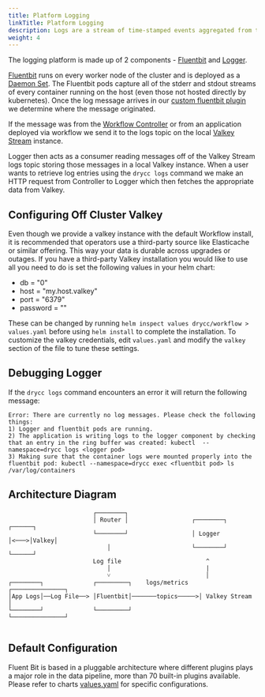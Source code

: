 ```yaml
---
title: Platform Logging
linkTitle: Platform Logging
description: Logs are a stream of time-stamped events aggregated from the output streams of all your app’s running processes. Retrieve, filter, or use syslog drains.
weight: 4
---
```


The logging platform is made up of 2 components - [Fluentbit](https://github.com/drycc/fluentbit) and [Logger](https://github.com/drycc/logger).

[Fluentbit](https://github.com/drycc/fluentbit) runs on every worker node of the cluster and is deployed as a [Daemon Set](http://kubernetes.io/v1.1/docs/admin/daemons.html). The Fluentbit pods capture all of the stderr and stdout streams of every container running on the host (even those not hosted directly by kubernetes). Once the log message arrives in our [custom fluentbit plugin](https://github.com/drycc/fluentbit/tree/main/plugin) we determine where the message originated.

If the message was from the [Workflow Controller](https://github.com/drycc/controller) or from an application deployed via workflow we send it to the logs topic on the local [Valkey Stream](http://valkey.io) instance.

Logger then acts as a consumer reading messages off of the Valkey Stream logs topic storing those messages in a local Valkey instance. When a user wants to retrieve log entries using the `drycc logs` command we make an HTTP request from Controller to Logger which then fetches the appropriate data from Valkey.

## Configuring Off Cluster Valkey

Even though we provide a valkey instance with the default Workflow install, it is recommended that operators use a third-party source like Elasticache or similar offering. This way your data is durable across upgrades or outages. If you have a third-party Valkey installation you would like to use all you need to do is set the following values in your helm chart:

* db = "0"
* host = "my.host.valkey"
* port = "6379"
* password = ""

These can be changed by running `helm inspect values drycc/workflow > values.yaml` before using
`helm install` to complete the installation. To customize the valkey credentials, edit `values.yaml`
and modify the `valkey` section of the file to tune these settings.

## Debugging Logger

If the `drycc logs` command encounters an error it will return the following message:

```
Error: There are currently no log messages. Please check the following things:
1) Logger and fluentbit pods are running.
2) The application is writing logs to the logger component by checking that an entry in the ring buffer was created: kubectl  --namespace=drycc logs <logger pod>
3) Making sure that the container logs were mounted properly into the fluentbit pod: kubectl --namespace=drycc exec <fluentbit pod> ls /var/log/containers
```

## Architecture Diagram

```
                        ┌────────┐                                        
                        │ Router │                  ┌────────┐     ┌──────┐
                        └────────┘                  │ Logger │<───>│Valkey│
                            │                       └────────┘     └──────┘
                        Log file                        ^                
                            │                           |                
                            ˅                           │                
┌────────┐              ┌─────────┐    logs/metrics   ┌───────────────┐     
│App Logs│──Log File──> │Fluentbit│───────topics─────>│ Valkey Stream │     
└────────┘              └─────────┘                   └───────────────┘     
                                                                          
```

## Default Configuration

Fluent Bit is based in a pluggable architecture where different plugins plays a major role in the data pipeline, more than 70 built-in plugins available.
Please refer to charts [values.yaml](https://github.com/drycc/fluentbit/blob/main/charts/fluentbit/values.yaml) for specific configurations.
